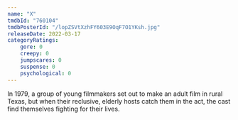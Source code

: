 ```yaml
---
name: "X"
tmdbId: "760104"
tmdbPosterId: "/lopZSVtXzhFY603E9OqF7O1YKsh.jpg"
releaseDate: 2022-03-17
categoryRatings:
    gore: 0
    creepy: 0
    jumpscares: 0
    suspense: 0
    psychological: 0
---
```

In 1979, a group of young filmmakers set out to make an adult film in rural Texas, but when their reclusive, elderly hosts catch them in the act, the cast find themselves fighting for their lives.

